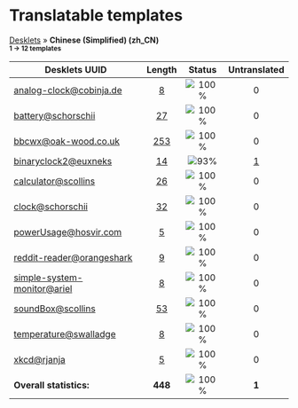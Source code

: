 # Translatable templates
[Desklets](../README.md) &#187; **Chinese (Simplified) (zh_CN)**
<br><sub>**1 &#8594; 12 templates**</sub>

Desklets UUID | Length | Status | Untranslated
------------|:------:|:------:|:-----------:
[analog-clock@cobinja.de](../desklets-status/analog-clock@cobinja.de/README.md) | [8](../desklets-status/analog-clock@cobinja.de/po/zh_CN.po) | ![100%](http://progressed.io/bar/100) |  0
[battery@schorschii](../desklets-status/battery@schorschii/README.md) | [27](../desklets-status/battery@schorschii/po/zh_CN.po) | ![100%](http://progressed.io/bar/100) |  0
[bbcwx@oak-wood.co.uk](../desklets-status/bbcwx@oak-wood.co.uk/README.md) | [253](../desklets-status/bbcwx@oak-wood.co.uk/po/zh_CN.po) | ![100%](http://progressed.io/bar/100) |  0
[binaryclock2@euxneks](../desklets-status/binaryclock2@euxneks/README.md) | [14](../desklets-status/binaryclock2@euxneks/po/zh_CN.po) | ![93%](http://progressed.io/bar/93) | [1](../desklets-status/binaryclock2@euxneks/untranslated-po/zh_CN.md)
[calculator@scollins](../desklets-status/calculator@scollins/README.md) | [26](../desklets-status/calculator@scollins/po/zh_CN.po) | ![100%](http://progressed.io/bar/100) |  0
[clock@schorschii](../desklets-status/clock@schorschii/README.md) | [32](../desklets-status/clock@schorschii/po/zh_CN.po) | ![100%](http://progressed.io/bar/100) |  0
[powerUsage@hosvir.com](../desklets-status/powerUsage@hosvir.com/README.md) | [5](../desklets-status/powerUsage@hosvir.com/po/zh_CN.po) | ![100%](http://progressed.io/bar/100) |  0
[reddit-reader@orangeshark](../desklets-status/reddit-reader@orangeshark/README.md) | [9](../desklets-status/reddit-reader@orangeshark/po/zh_CN.po) | ![100%](http://progressed.io/bar/100) |  0
[simple-system-monitor@ariel](../desklets-status/simple-system-monitor@ariel/README.md) | [8](../desklets-status/simple-system-monitor@ariel/po/zh_CN.po) | ![100%](http://progressed.io/bar/100) |  0
[soundBox@scollins](../desklets-status/soundBox@scollins/README.md) | [53](../desklets-status/soundBox@scollins/po/zh_CN.po) | ![100%](http://progressed.io/bar/100) |  0
[temperature@swalladge](../desklets-status/temperature@swalladge/README.md) | [8](../desklets-status/temperature@swalladge/po/zh_CN.po) | ![100%](http://progressed.io/bar/100) |  0
[xkcd@rjanja](../desklets-status/xkcd@rjanja/README.md) | [5](../desklets-status/xkcd@rjanja/po/zh_CN.po) | ![100%](http://progressed.io/bar/100) |  0
**Overall statistics:** | **448** | ![100%](http://progressed.io/bar/100) | **1**
